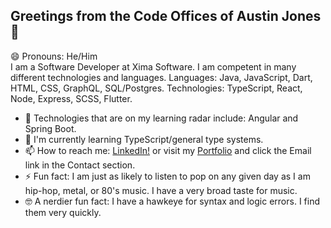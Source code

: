 ## Greetings from the Code Offices of Austin Jones 👋
😄 Pronouns: He/Him<br>
I am a Software Developer at Xima Software. I am competent in many different technologies and languages.
Languages: Java, JavaScript, Dart, HTML, CSS, GraphQL, SQL/Postgres.
Technologies: TypeScript, React, Node, Express, SCSS, Flutter.

- 🤔 Technologies that are on my learning radar include: Angular and Spring Boot. 
- 📖 I'm currently learning TypeScript/general type systems.
- 📫 How to reach me: [LinkedIn!](https://www.linkedin.com/in/austinhjones3) or visit my [Portfolio](https://austinjones.io) and click the Email link in the Contact section.
- ⚡ Fun fact: I am just as likely to listen to pop on any given day as I am hip-hop, metal, or 80's music. I have a very broad taste for music.
- 🤓 A nerdier fun fact: I have a hawkeye for syntax and logic errors. I find them very quickly.
